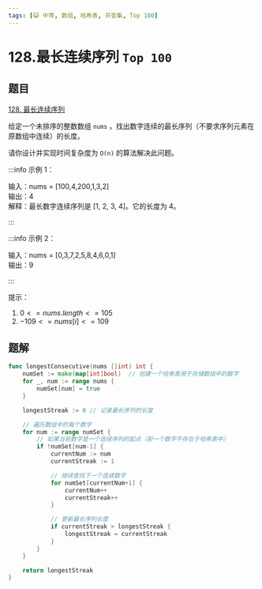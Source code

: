 ```yaml
---
tags: [😺 中等, 数组, 哈希表, 并查集, Top 100]
---
```


# 128.最长连续序列 `Top 100`

## 题目

[128. 最长连续序列](https://leetcode.cn/problems/longest-consecutive-sequence/?envType=study-plan-v2&envId=top-100-liked)

给定一个未排序的整数数组 `nums` ，找出数字连续的最长序列（不要求序列元素在原数组中连续）的长度。

请你设计并实现时间复杂度为 `O(n)` 的算法解决此问题。

:::info 示例 1：

输入：nums = [100,4,200,1,3,2]  
输出：4  
解释：最长数字连续序列是 [1, 2, 3, 4]。它的长度为 4。

:::

:::info 示例 2：

输入：nums = [0,3,7,2,5,8,4,6,0,1]  
输出：9

:::

提示：

1. $0 <= nums.length <= 105$
2. $-109 <= nums[i] <= 109$

## 题解

```go
func longestConsecutive(nums []int) int {
    numSet := make(map[int]bool)  // 创建一个哈希表用于存储数组中的数字
    for _, num := range nums {
        numSet[num] = true
    }

    longestStreak := 0 // 记录最长序列的长度

    // 遍历数组中的每个数字
    for num := range numSet {
        // 如果当前数字是一个连续序列的起点（前一个数字不存在于哈希表中）
        if !numSet[num-1] {
            currentNum := num
            currentStreak := 1

            // 继续查找下一个连续数字
            for numSet[currentNum+1] {
                currentNum++
                currentStreak++
            }

            // 更新最长序列长度
            if currentStreak > longestStreak {
                longestStreak = currentStreak
            }
        }
    }

    return longestStreak
}
```
